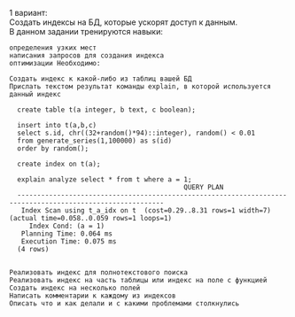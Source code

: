 1 вариант:  
Создать индексы на БД, которые ускорят доступ к данным.  
В данном задании тренируются навыки:  

    определения узких мест
    написания запросов для создания индекса
    оптимизации Необходимо:

    Создать индекс к какой-либо из таблиц вашей БД
    Прислать текстом результат команды explain, в которой используется данный индекс
      
      create table t(a integer, b text, c boolean);
      
      insert into t(a,b,c)
      select s.id, chr((32+random()*94)::integer), random() < 0.01
      from generate_series(1,100000) as s(id)
      order by random();
      
      create index on t(a);
      
      explain analyze select * from t where a = 1;
                                                QUERY PLAN                                                 
      -----------------------------------------------------------------------------------------------------------
       Index Scan using t_a_idx on t  (cost=0.29..8.31 rows=1 width=7) (actual time=0.058..0.059 rows=1 loops=1)
         Index Cond: (a = 1)
       Planning Time: 0.064 ms
       Execution Time: 0.075 ms
      (4 rows)

        
    Реализовать индекс для полнотекстового поиска
    Реализовать индекс на часть таблицы или индекс на поле с функцией
    Создать индекс на несколько полей
    Написать комментарии к каждому из индексов
    Описать что и как делали и с какими проблемами столкнулись
